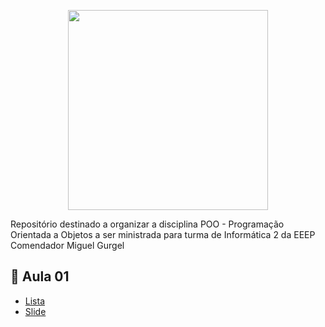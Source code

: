 <p align = "center">
<img src="https://github.com/Evaldo-comp/EEEPCMG-POO/blob/main/ressources/BANNER.gif" widt="350px" height="320px">
</p>

Repositório destinado a organizar a disciplina POO - Programação Orientada a Objetos a ser ministrada para turma de Informática 2 da EEEP Comendador Miguel Gurgel 

## :snake: Aula 01

 * [Lista](https://github.com/Evaldo-comp/EEEPCMG-POO/blob/main/Aula01-02/Lista.md)
 * [Slide ](https://github.com/Evaldo-comp/EEEPCMG-POO/blob/main/Aula01-02/SLIDE-AULA01.pdf)
 


